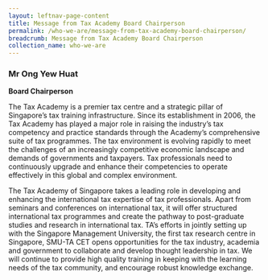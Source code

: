 ```yaml
---
layout: leftnav-page-content
title: Message from Tax Academy Board Chairperson
permalink: /who-we-are/message-from-tax-academy-board-chairperson/
breadcrumb: Message from Tax Academy Board Chairperson
collection_name: who-we-are
---
```


### **Mr Ong Yew Huat**
 **Board Chairperson**

The Tax Academy is a premier tax centre and a strategic pillar of Singapore’s tax training infrastructure. Since its establishment in 2006,
the Tax Academy has played a major role in raising the industry’s tax competency and practice standards through the Academy’s comprehensive
suite of tax programmes. The tax environment is evolving rapidly to meet the challenges of an increasingly competitive economic landscape 
and demands of governments and taxpayers. Tax professionals need to continuously upgrade and enhance their competencies to operate 
effectively in this global and complex environment. 

The Tax Academy of Singapore takes a leading role in developing and enhancing the international tax expertise of tax professionals. Apart 
from seminars and conferences on international tax, it will offer structured international tax programmes and create the pathway to 
post-graduate studies and research in international tax. TA’s efforts in jointly setting up with the Singapore Management University, the 
first tax research centre in Singapore, SMU-TA CET opens opportunities for the tax industry, academia and government to collaborate and 
develop thought leadership in tax. We will continue to provide high quality training in keeping with the learning needs of the tax 
community, and encourage robust knowledge exchange.
